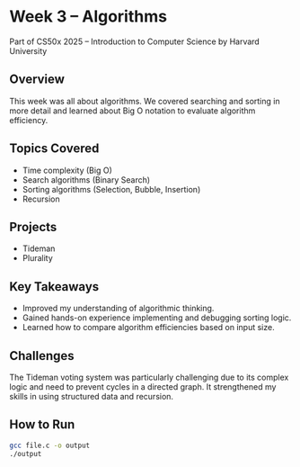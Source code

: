 # Week 3 – Algorithms

Part of CS50x 2025 – Introduction to Computer Science by Harvard University

## Overview
This week was all about algorithms. We covered searching and sorting in more detail and learned about Big O notation to evaluate algorithm efficiency.

## Topics Covered
- Time complexity (Big O)
- Search algorithms (Binary Search)
- Sorting algorithms (Selection, Bubble, Insertion)
- Recursion

## Projects
- Tideman
- Plurality

## Key Takeaways
- Improved my understanding of algorithmic thinking.
- Gained hands-on experience implementing and debugging sorting logic.
- Learned how to compare algorithm efficiencies based on input size.

## Challenges
The Tideman voting system was particularly challenging due to its complex logic and need to prevent cycles in a directed graph. It strengthened my skills in using structured data and recursion.

## How to Run
```bash
gcc file.c -o output
./output
